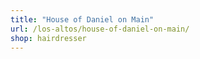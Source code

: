 ```yaml
---
title: "House of Daniel on Main"
url: /los-altos/house-of-daniel-on-main/
shop: hairdresser
---
```

